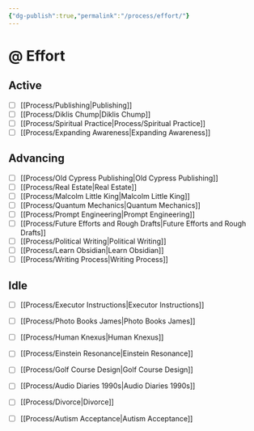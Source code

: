 ```yaml
---
{"dg-publish":true,"permalink":"/process/effort/"}
---
```


# @ Effort

## Active

- [ ] [[Process/Publishing\|Publishing]]
- [ ] [[Process/Diklis Chump\|Diklis Chump]]
- [ ] [[Process/Spiritual Practice\|Process/Spiritual Practice]]
- [ ] [[Process/Expanding Awareness\|Expanding Awareness]]

## Advancing

- [ ] [[Process/Old Cypress Publishing\|Old Cypress Publishing]]
- [ ] [[Process/Real Estate\|Real Estate]]
- [ ] [[Process/Malcolm Little King\|Malcolm Little King]]
- [ ] [[Process/Quantum Mechanics\|Quantum Mechanics]]
- [ ] [[Process/Prompt Engineering\|Prompt Engineering]]
- [ ] [[Process/Future Efforts and Rough Drafts\|Future Efforts and Rough Drafts]]
- [ ] [[Process/Political Writing\|Political Writing]]
- [ ] [[Process/Learn Obsidian\|Learn Obsidian]]
- [ ] [[Process/Writing Process\|Writing Process]]

## Idle

- [ ] [[Process/Executor Instructions\|Executor Instructions]]
- [ ] [[Process/Photo Books James\|Photo Books James]]
- [ ] [[Process/Human Knexus\|Human Knexus]]
- [ ] [[Process/Einstein Resonance\|Einstein Resonance]]
- [ ] [[Process/Golf Course Design\|Golf Course Design]]
- [ ] [[Process/Audio Diaries 1990s\|Audio Diaries 1990s]]
- [ ] [[Process/Divorce\|Divorce]]
- [ ] [[Process/Autism Acceptance\|Autism Acceptance]]


